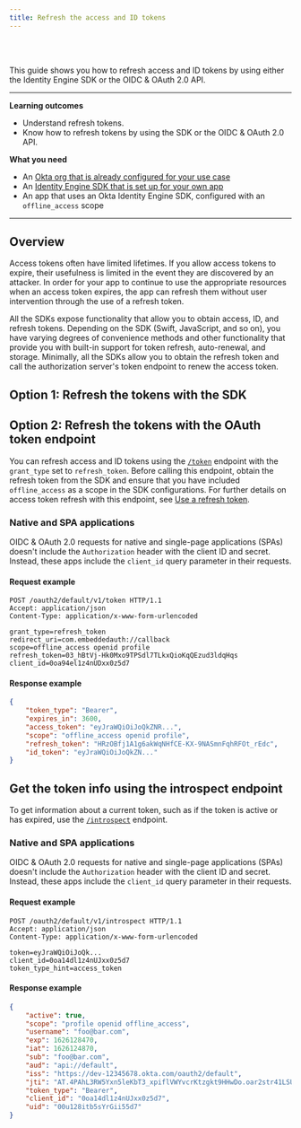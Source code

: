 ```yaml
---
title: Refresh the access and ID tokens
---
```

<div class="oie-embedded-sdk">

<ApiLifecycle access="ie" /><br>
<ApiLifecycle access="Limited GA" /><br>

<StackSelector />

This guide shows you how to refresh access and ID tokens by using either the Identity Engine SDK or the OIDC & OAuth 2.0 API.

---

**Learning outcomes**

* Understand refresh tokens.
* Know how to refresh tokens by using the SDK or the OIDC & OAuth 2.0 API.

**What you need**

* An [Okta org that is already configured for your use case](/docs/guides/oie-embedded-common-org-setup/)
* An [Identity Engine SDK that is set up for your own app](/docs/guides/oie-embedded-common-download-setup-app/)
* An app that uses an Okta Identity Engine SDK, configured with an `offline_access` scope

---

## Overview

Access tokens often have limited lifetimes. If you allow access
tokens to expire, their usefulness is limited in the event they are discovered
by an attacker. In order for your app to continue to use the
appropriate resources when an access token expires, the app can refresh
them without user intervention through the use of a refresh token.

All the SDKs expose functionality that allow you
to obtain access, ID, and refresh tokens. Depending on the SDK (Swift,
JavaScript, and so on), you have varying degrees of convenience
methods and other functionality that provide you with built-in support
for token refresh, auto-renewal, and storage.  Minimally,
all the SDKs allow you to obtain the refresh token and call the authorization
server's token endpoint to renew the access token.

## Option 1: Refresh the tokens with the SDK

<StackSnippet snippet="refreshusingthesdk" />

## Option 2: Refresh the tokens with the OAuth token endpoint

You can refresh access and ID tokens using the
[`/token`](/docs/reference/api/oidc/#token)
endpoint with the `grant_type` set to `refresh_token`. Before calling this endpoint,
obtain the refresh token from the SDK and ensure that you have included
`offline_access` as a scope in the SDK configurations. For further details on
access token refresh with this endpoint, see
[Use a refresh token](/docs/guides/refresh-tokens/main/#use-a-refresh-token).

<StackSnippet snippet="refreshendpointrequest" />

### Native and SPA applications

OIDC & OAuth 2.0 requests for native and single-page applications (SPAs) doesn't include the `Authorization` header with the client ID and secret. Instead, these apps include the `client_id` query parameter in their requests.

#### Request example

```http
POST /oauth2/default/v1/token HTTP/1.1
Accept: application/json
Content-Type: application/x-www-form-urlencoded

grant_type=refresh_token
redirect_uri=com.embeddedauth://callback
scope=offline_access openid profile
refresh_token=03_hBtVj-Hk0Mxo9TPSdl7TLkxQioKqQEzud3ldqHqs
client_id=0oa94el1z4nUDxx0z5d7
```

#### Response example

```json
{
    "token_type": "Bearer",
    "expires_in": 3600,
    "access_token": "eyJraWQiOiJoQkZNR...",
    "scope": "offline_access openid profile",
    "refresh_token": "HRzOBfj1A1g6akWqNHfCE-KX-9NASmnFqhRFOt_rEdc",
    "id_token": "eyJraWQiOiJoQkZN..."
}
```

## Get the token info using the introspect endpoint

To get information about a current token, such as if the token is active or has expired, use the [`/introspect`](/docs/reference/api/oidc/#introspect) endpoint.

<StackSnippet snippet="introspectendpointrequest" />

### Native and SPA applications

OIDC & OAuth 2.0 requests for native and single-page applications (SPAs) doesn't include the `Authorization` header with the client ID and secret. Instead, these apps include the `client_id` query parameter in their requests.

#### Request example

```http
POST /oauth2/default/v1/introspect HTTP/1.1
Accept: application/json
Content-Type: application/x-www-form-urlencoded

token=eyJraWQiOiJoQk...
client_id=0oa14dl1z4nUJxx0z5d7
token_type_hint=access_token
```

#### Response example

```json
{
    "active": true,
    "scope": "profile openid offline_access",
    "username": "foo@bar.com",
    "exp": 1626128470,
    "iat": 1626124870,
    "sub": "foo@bar.com",
    "aud": "api://default",
    "iss": "https://dev-12345678.okta.com/oauth2/default",
    "jti": "AT.4PAhL3RW5Yxn5leKbT3_xpiflVWYvcrKtzgkt9HHwDo.oar2str41LSUbsgXb5d6",
    "token_type": "Bearer",
    "client_id": "0oa14dl1z4nUJxx0z5d7",
    "uid": "00u128itb5sYrGii55d7"
}
```

</div>
